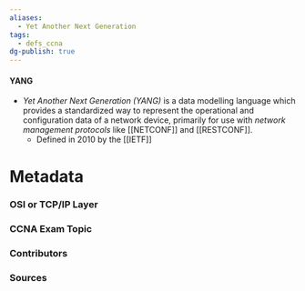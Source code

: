 ```yaml
---
aliases:
  - Yet Another Next Generation
tags:
  - defs_ccna
dg-publish: true
---
```

#### YANG
- *Yet Another Next Generation (YANG)* is a data modelling language which provides a standardized way to represent the operational and configuration data of a network device, primarily for use with *network management protocols* like [[NETCONF]] and [[RESTCONF]].
	- Defined in 2010 by the [[IETF]]

# Metadata
### OSI or TCP/IP Layer

### CCNA Exam Topic

### Contributors

### Sources
